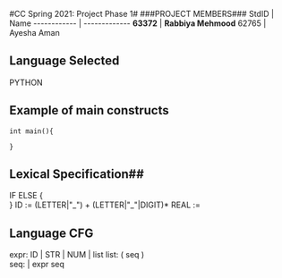 #CC Spring 2021: Project Phase 1#
###PROJECT MEMBERS###
StdID | Name
------------ | -------------
**63372** | **Rabbiya Mehmood** 
62765 | Ayesha Aman


## Language Selected ##
PYTHON
<!--Replace with your choice-->
## Example of main constructs ##
```
int main(){

}
```

## Lexical Specification##
IF
ELSE
{    
}
ID := (LETTER|"\_") + (LETTER|"\_"|DIGIT)*
REAL :=

## Language CFG ##
expr:   ID | STR | NUM | list
list:   ( seq )  
seq:       | expr seq
